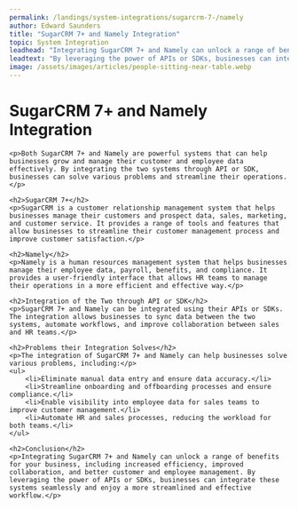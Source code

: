 ```yaml
---
permalink: /landings/system-integrations/sugarcrm-7-/namely
author: Edward Saunders
title: "SugarCRM 7+ and Namely Integration"
topic: System Integration
leadhead: "Integrating SugarCRM 7+ and Namely can unlock a range of benefits for your business, including increased efficiency, improved collaboration, and better customer and employee management"
leadtext: "By leveraging the power of APIs or SDKs, businesses can integrate these systems seamlessly and enjoy a more streamlined and effective workflow."
image: /assets/images/articles/people-sitting-near-table.webp
---
```

<div class="arttext">	<h1>SugarCRM 7+ and Namely Integration</h1>

	<p>Both SugarCRM 7+ and Namely are powerful systems that can help businesses grow and manage their customer and employee data effectively. By integrating the two systems through API or SDK, businesses can solve various problems and streamline their operations.</p>

	<h2>SugarCRM 7+</h2>
	<p>SugarCRM is a customer relationship management system that helps businesses manage their customers and prospect data, sales, marketing, and customer service. It provides a range of tools and features that allow businesses to streamline their customer management process and improve customer satisfaction.</p>

	<h2>Namely</h2>
	<p>Namely is a human resources management system that helps businesses manage their employee data, payroll, benefits, and compliance. It provides a user-friendly interface that allows HR teams to manage their operations in a more efficient and effective way.</p>

	<h2>Integration of the Two through API or SDK</h2>
	<p>SugarCRM 7+ and Namely can be integrated using their APIs or SDKs. The integration allows businesses to sync data between the two systems, automate workflows, and improve collaboration between sales and HR teams.</p>

	<h2>Problems their Integration Solves</h2>
	<p>The integration of SugarCRM 7+ and Namely can help businesses solve various problems, including:</p>
	<ul>
		<li>Eliminate manual data entry and ensure data accuracy.</li>
		<li>Streamline onboarding and offboarding processes and ensure compliance.</li>
		<li>Enable visibility into employee data for sales teams to improve customer management.</li>
		<li>Automate HR and sales processes, reducing the workload for both teams.</li>
	</ul>

	<h2>Conclusion</h2>
	<p>Integrating SugarCRM 7+ and Namely can unlock a range of benefits for your business, including increased efficiency, improved collaboration, and better customer and employee management. By leveraging the power of APIs or SDKs, businesses can integrate these systems seamlessly and enjoy a more streamlined and effective workflow.</p>
</div>